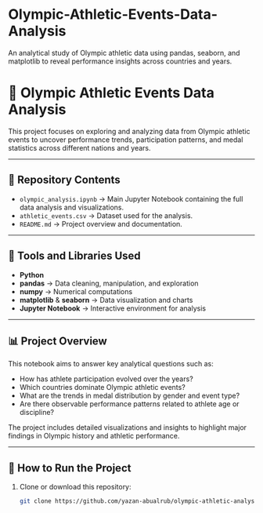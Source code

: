 # Olympic-Athletic-Events-Data-Analysis
An analytical study of Olympic athletic data using pandas, seaborn, and matplotlib to reveal performance insights across countries and years.
# 🏅 Olympic Athletic Events Data Analysis

This project focuses on exploring and analyzing data from Olympic athletic events to uncover performance trends, participation patterns, and medal statistics across different nations and years.

---

## 📁 Repository Contents
- `olympic_analysis.ipynb` → Main Jupyter Notebook containing the full data analysis and visualizations.  
- `athletic_events.csv` → Dataset used for the analysis.  
- `README.md` → Project overview and documentation.  

---

## 🧰 Tools and Libraries Used
- **Python**
- **pandas** → Data cleaning, manipulation, and exploration  
- **numpy** → Numerical computations  
- **matplotlib** & **seaborn** → Data visualization and charts  
- **Jupyter Notebook** → Interactive environment for analysis  

---

## 📊 Project Overview
This notebook aims to answer key analytical questions such as:
- How has athlete participation evolved over the years?  
- Which countries dominate Olympic athletic events?  
- What are the trends in medal distribution by gender and event type?  
- Are there observable performance patterns related to athlete age or discipline?  

The project includes detailed visualizations and insights to highlight major findings in Olympic history and athletic performance.

---

## 🚀 How to Run the Project
1. Clone or download this repository:
   ```bash
   git clone https://github.com/yazan-abualrub/olympic-athletic-analysis.git

